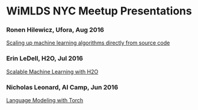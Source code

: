 # WiMLDS NYC Meetup Presentations

### Ronen Hilewicz, Ufora, Aug 2016
[Scaling up machine learning algorithms directly from source code](https://docs.google.com/a/stern.nyu.edu/presentation/d/1x4kZuDX2GbPB5EpPS1FpX_r64Vz2WHdxdQDovi6TOY4/edit?usp=sharing)

### Erin LeDell, H2O, Jul 2016
[Scalable Machine Learning with H2O](https://github.com/h2oai/h2o-meetups/blob/master/2016_07_18_WiMLDS_NYC_Scalable_ML/scalable_ml_with_h2o_wimlds_nyc_meetup_july2016.pdf)


### Nicholas Leonard, AI Camp, Jun 2016
[Language Modeling with Torch](https://github.com/nicholas-leonard/slides/blob/master/LanguageModeling.pdf)

